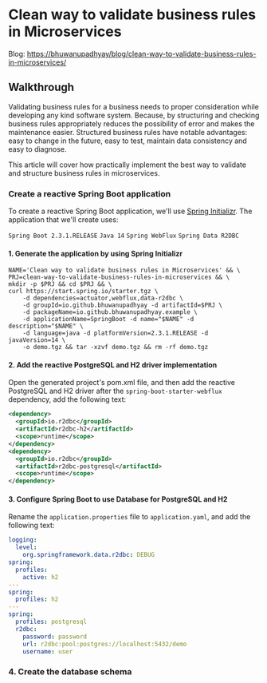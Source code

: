 # Clean way to validate business rules in Microservices

Blog: <https://bhuwanupadhyay/blog/clean-way-to-validate-business-rules-in-microservices/>

## Walkthrough

Validating business rules for a business needs to proper consideration while developing any kind software system.
Because, by structuring and checking business rules appropriately reduces the possibility of error and makes the maintenance easier.
Structured business rules have notable advantages: easy to change in the future, easy to test, maintain data consistency and easy to diagnose. 

This article will cover how practically implement the best way to validate and structure business rules in microservices.

### Create a reactive Spring Boot application

To create a reactive Spring Boot application, we'll use [Spring Initializr](https://start.spring.io/). 
The application that we'll create uses: 

`Spring Boot 2.3.1.RELEASE` `Java 14` `Spring WebFlux` `Spring Data R2DBC`

#### 1. Generate the application by using Spring Initializr
```shell
NAME='Clean way to validate business rules in Microservices' && \
PRJ=clean-way-to-validate-business-rules-in-microservices && \
mkdir -p $PRJ && cd $PRJ && \
curl https://start.spring.io/starter.tgz \
    -d dependencies=actuator,webflux,data-r2dbc \
    -d groupId=io.github.bhuwanupadhyay -d artifactId=$PRJ \
    -d packageName=io.github.bhuwanupadhyay.example \
    -d applicationName=SpringBoot -d name="$NAME" -d description="$NAME" \
    -d language=java -d platformVersion=2.3.1.RELEASE -d javaVersion=14 \
    -o demo.tgz && tar -xzvf demo.tgz && rm -rf demo.tgz
```

#### 2. Add the reactive PostgreSQL and H2 driver implementation

Open the generated project's pom.xml file, and then add the reactive PostgreSQL and H2 driver after the `spring-boot-starter-webflux` dependency, add the following text:

```xml
<dependency>
  <groupId>io.r2dbc</groupId>
  <artifactId>r2dbc-h2</artifactId>
  <scope>runtime</scope>
</dependency>
<dependency>
  <groupId>io.r2dbc</groupId>
  <artifactId>r2dbc-postgresql</artifactId>
  <scope>runtime</scope>
</dependency>
```

#### 3. Configure Spring Boot to use Database for PostgreSQL and H2

Rename the `application.properties` file to `application.yaml`, and add the following text:

```yaml
logging:
  level:
    org.springframework.data.r2dbc: DEBUG
spring:
  profiles:
    active: h2
---
spring:
  profiles: h2
---
spring:
  profiles: postgresql
  r2dbc:
    password: password
    url: r2dbc:pool:postgres://localhost:5432/demo
    username: user
```

### 4. Create the database schema